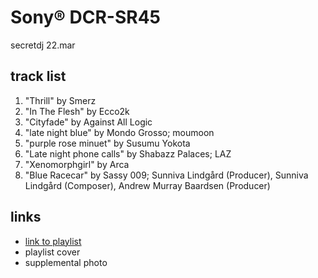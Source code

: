 # Sony®️ DCR-SR45

secretdj 22.mar

## track list

1. "Thrill" by Smerz
2. "In The Flesh" by Ecco2k
3. "Cityfade" by Against All Logic
4. "late night blue" by Mondo Grosso; moumoon
5. "purple rose minuet" by Susumu Yokota
6. "Late night phone calls" by Shabazz Palaces; LAZ
7. "Xenomorphgirl" by Arca
8. "Blue Racecar" by Sassy 009; Sunniva Lindgård (Producer), Sunniva Lindgård (Composer), Andrew Murray Baardsen (Producer)

## links

- [link to playlist](https://open.spotify.com/playlist/5vAWROgZ9qmB1tdGlqxUDb)
- playlist cover
- supplemental photo
